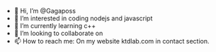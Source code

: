 - 👋 Hi, I’m @Gagaposs
- 👀 I’m interested in coding nodejs and javascript
- 🌱 I’m currently learning c++
- 💞️ I’m looking to collaborate on 
- 📫 How to reach me: On my website ktdlab.com in contact section.



